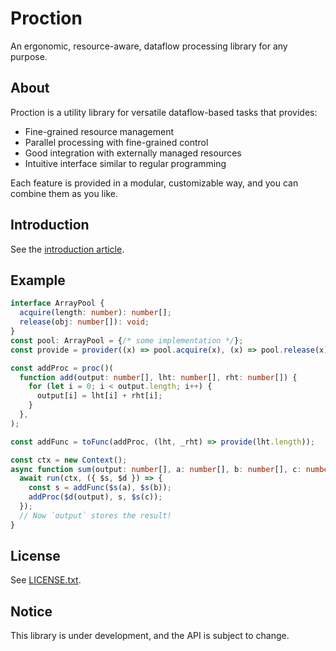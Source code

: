 # Proction

An ergonomic, resource-aware, dataflow processing library for any purpose.

## About

Proction is a utility library for versatile dataflow-based tasks that provides:

- Fine-grained resource management
- Parallel processing with fine-grained control
- Good integration with externally managed resources
- Intuitive interface similar to regular programming

Each feature is provided in a modular, customizable way, and you can combine
them as you like.

## Introduction

See the [introduction article](docs/introduction.md).

## Example

```ts
interface ArrayPool {
  acquire(length: number): number[];
  release(obj: number[]): void;
}
const pool: ArrayPool = {/* some implementation */};
const provide = provider((x) => pool.acquire(x), (x) => pool.release(x));

const addProc = proc()(
  function add(output: number[], lht: number[], rht: number[]) {
    for (let i = 0; i < output.length; i++) {
      output[i] = lht[i] + rht[i];
    }
  },
);

const addFunc = toFunc(addProc, (lht, _rht) => provide(lht.length));

const ctx = new Context();
async function sum(output: number[], a: number[], b: number[], c: number[]) {
  await run(ctx, ({ $s, $d }) => {
    const s = addFunc($s(a), $s(b));
    addProc($d(output), s, $s(c));
  });
  // Now `output` stores the result!
}
```

## License

See [LICENSE.txt](LICENSE.txt).

## Notice

This library is under development, and the API is subject to change.
